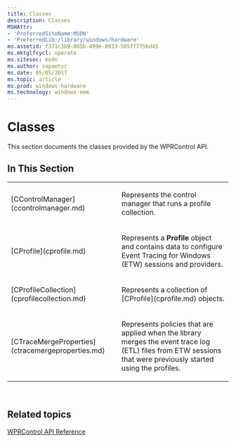 ```yaml
---
title: Classes
description: Classes
MSHAttr:
- 'PreferredSiteName:MSDN'
- 'PreferredLib:/library/windows/hardware'
ms.assetid: f371c3b9-085b-499e-8933-505ff7f5bd45
ms.mktglfcycl: operate
ms.sitesec: msdn
ms.author: sapaetsc
ms.date: 05/05/2017
ms.topic: article
ms.prod: windows-hardware
ms.technology: windows-oem
---
```


# Classes


This section documents the classes provided by the WPRControl API.

## In This Section


<table>
<colgroup>
<col width="50%" />
<col width="50%" />
</colgroup>
<tbody>
<tr class="odd">
<td><p>[CControlManager](ccontrolmanager.md)</p></td>
<td><p>Represents the control manager that runs a profile collection.</p></td>
</tr>
<tr class="even">
<td><p>[CProfile](cprofile.md)</p></td>
<td><p>Represents a <strong>Profile</strong> object and contains data to configure Event Tracing for Windows (ETW) sessions and providers.</p></td>
</tr>
<tr class="odd">
<td><p>[CProfileCollection](cprofilecollection.md)</p></td>
<td><p>Represents a collection of [CProfile](cprofile.md) objects.</p></td>
</tr>
<tr class="even">
<td><p>[CTraceMergeProperties](ctracemergeproperties.md)</p></td>
<td><p>Represents policies that are applied when the library merges the event trace log (ETL) files from ETW sessions that were previously started using the profiles.</p></td>
</tr>
</tbody>
</table>

 

## Related topics


[WPRControl API Reference](wprcontrol-api-reference.md)

 

 








